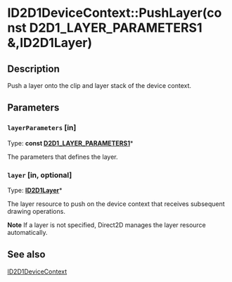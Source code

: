# ID2D1DeviceContext::PushLayer(const D2D1_LAYER_PARAMETERS1 &,ID2D1Layer)

## Description

Push a layer onto the clip and layer stack of the device context.

## Parameters

### `layerParameters` [in]

Type: **const [D2D1_LAYER_PARAMETERS1](https://learn.microsoft.com/windows/desktop/api/d2d1_1/ns-d2d1_1-d2d1_layer_parameters1)***

The parameters that defines the layer.

### `layer` [in, optional]

Type: **[ID2D1Layer](https://learn.microsoft.com/windows/desktop/api/d2d1/nn-d2d1-id2d1layer)***

The layer resource to push on the device context that receives subsequent drawing operations.

**Note** If a layer is not specified, Direct2D manages the layer resource automatically.

## See also

[ID2D1DeviceContext](https://learn.microsoft.com/windows/desktop/api/d2d1_1/nn-d2d1_1-id2d1devicecontext)